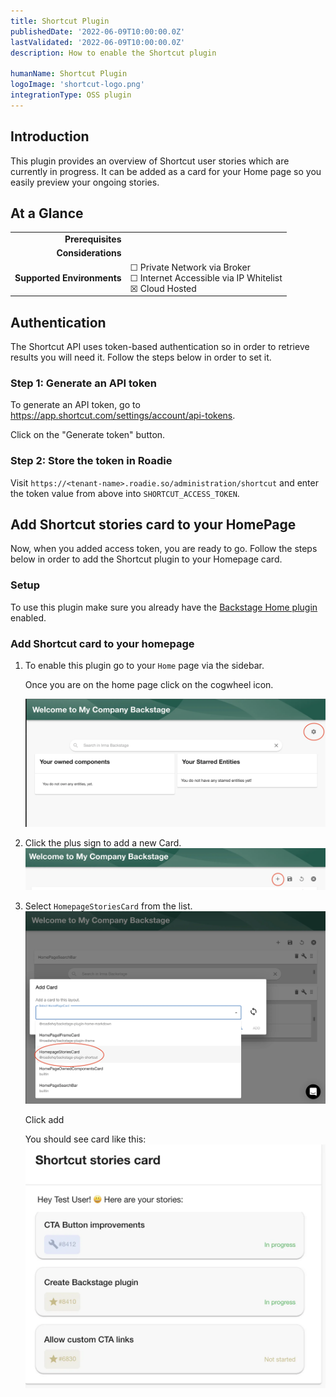 ```yaml
---
title: Shortcut Plugin
publishedDate: '2022-06-09T10:00:00.0Z'
lastValidated: '2022-06-09T10:00:00.0Z'
description: How to enable the Shortcut plugin

humanName: Shortcut Plugin
logoImage: 'shortcut-logo.png'
integrationType: OSS plugin
---
```


## Introduction

This plugin provides an overview of Shortcut user stories which are currently in progress. It can be added as a card for your Home page so you easily preview your ongoing stories.

## At a Glance
| | |
|---: | --- |
| **Prerequisites** |  |
| **Considerations** |  |
| **Supported Environments** | ☐ Private Network via Broker <br /> ☐ Internet Accessible via IP Whitelist <br /> ☒ Cloud Hosted |

## Authentication

The Shortcut API uses token-based authentication so in order to retrieve results you will need it. Follow the steps below in order to set it.

### Step 1: Generate an API token

To generate an API token, go to https://app.shortcut.com/settings/account/api-tokens.

Click on the "Generate token" button.

### Step 2: Store the token in Roadie

Visit `https://<tenant-name>.roadie.so/administration/shortcut` and enter the token value from above into `SHORTCUT_ACCESS_TOKEN`.

## Add Shortcut stories card to your HomePage

Now, when you added access token, you are ready to go. Follow the steps below in order to add the Shortcut plugin to your Homepage card.

### Setup

To use this plugin make sure you already have the [Backstage Home plugin](https://github.com/backstage/backstage/blob/master/plugins/home/README.md) enabled.

### Add Shortcut card to your homepage

1.  To enable this plugin go to your `Home` page via the sidebar.

    Once you are on the home page click on the cogwheel icon.

    ![cog icon leading to adding cards in home page](cog.webp)

2.  Click the plus sign to add a new Card.
    ![add new card plus sign](plus-homepage.webp)

3.  Select `HomepageStoriesCard` from the list.
    ![add shortcut card](homepage-add-card.webp)

    Click add

    You should see card like this:
    ![Shortcut card](card.webp)
